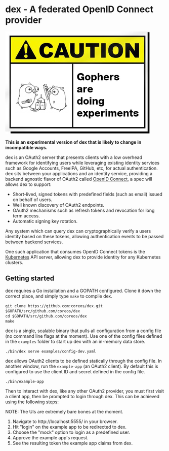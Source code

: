# dex - A federated OpenID Connect provider

![Caution image](Documentation/img/caution.png)

__This is an experimental version of dex that is likely to change in
incompatible ways.__

dex is an OAuth2 server that presents clients with a low overhead framework for
identifying users while leveraging existing identity services such as Google
Accounts, FreeIPA, GitHub, etc, for actual authentication. dex sits between your
applications and an identity service, providing a backend agnostic flavor of
OAuth2 called [OpenID Connect](https://openid.net/connect/), a spec will allows
dex to support:

* Short-lived, signed tokens with predefined fields (such as email) issued on
behalf of users.
* Well known discovery of OAuth2 endpoints.
* OAuth2 mechanisms such as refresh tokens and revocation for long term access.
* Automatic signing key rotation.

Any system which can query dex can cryptographically verify a users identity
based on these tokens, allowing authentication events to be passed between
backend services.

One such application that consumes OpenID Connect tokens is the [Kubernetes](
http://kubernetes.io/) API server, allowing dex to provide identity for any
Kubernetes clusters.

## Getting started

dex requires a Go installation and a GOPATH configured. Clone it down the
correct place, and simply type `make` to compile dex.

```
git clone https://github.com:coreos/dex.git $GOPATH/src/github.com/coreos/dex
cd $GOPATH/src/github.com/coreos/dex
make
```

dex is a single, scalable binary that pulls all configuration from a config
file (no command line flags at the moment). Use one of the config files defined
in the `examples` folder to start up dex with an in-memory data store.

```
./bin/dex serve examples/config-dev.yaml
```

dex allows OAuth2 clients to be defined statically through the config file. In
another window, run the `example-app` (an OAuth2 client). By default this is
configured to use the client ID and secret defined in the config file.

```
./bin/example-app
```

Then to interact with dex, like any other OAuth2 provider, you must first visit
a client app, then be prompted to login through dex. This can be achieved using
the following steps:

NOTE: The UIs are extremely bare bones at the moment.

1. Navigate to http://localhost:5555/ in your browser.
2. Hit "login" on the example app to be redirected to dex.
3. Choose the "mock" option to login as a predefined user.
4. Approve the example app's request.
5. See the resulting token the example app claims from dex.
